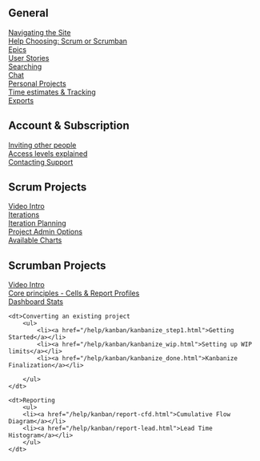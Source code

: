 <h2 class="group">General</h2>
<dl>
<dt><a href="/help/navigating.html">Navigating the Site</a></dt>
<dt><a href="/help/choosing.html">Help Choosing: Scrum or Scrumban</a></dt>
<dt><a href="/help/epics.html">Epics</a></dt>
<dt><a href="/help/story.html">User Stories</a></dt>
<dt><a href="/help/search.html">Searching</a></dt>
<dt><a href="/help/chat.html">Chat</a></dt>
<dt><a href="/help/personalprojects.html">Personal Projects</a></dt>
<dt><a href="/help/timeestimates.html">Time estimates &amp; Tracking</a></dt>
<dt><a href="/help/export.html">Exports</a></dt>
</dl>

<h2 class="group">Account &amp; Subscription</h2>
<dl>
<dt><a href="/help/invite.html">Inviting other people</a></dt>
<dt><a href="/help/invite.html">Access levels explained</a></dt>
<dt><a href="http://support.scrumdo.com/">Contacting Support</a></dt>
</dl>


<h2 class="group">Scrum Projects</h2>
<dl>
    <dt><a href="/help/video/scrumintro.html">Video Intro</a></dt>
    <dt><a href="/help/scrum/iteration.html">Iterations</a>   </dt>
    <dt><a href="/help/scrum/iterationplanning.html">Iteration Planning</a>   </dt>
    <dt><a href="/help/scrum/projectoptions.html">Project Admin Options</a>   </dt>
    <dt><a href="/help/scrum/charts.html">Available Charts</a>   </dt>

    
</dl>



<h2 class="group">Scrumban Projects</h2>

<dl>
    <dt><a href="/help/video/kanbanintro.html">Video Intro</a></dt>
    <dt><a href="/help/kanban/core.html">Core principles - Cells &amp; Report Profiles</a></dt>
    <dt><a href="/help/kanban/stats.html">Dashboard Stats</a></dt>
    
    <dt>Converting an existing project
        <ul>
            <li><a href="/help/kanban/kanbanize_step1.html">Getting Started</a></li>
            <li><a href="/help/kanban/kanbanize_wip.html">Setting up WIP limits</a></li>
            <li><a href="/help/kanban/kanbanize_done.html">Kanbanize Finalization</a></li>
            
        </ul>
    </dt>

    <dt>Reporting
        <ul>
        <li><a href="/help/kanban/report-cfd.html">Cumulative Flow Diagram</a></li>
        <li><a href="/help/kanban/report-lead.html">Lead Time Histogram</a></li>
        </ul>
    </dt>

</dl>